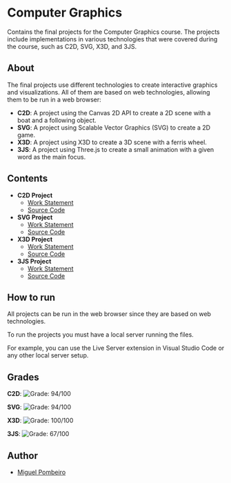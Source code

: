 # Computer Graphics

Contains the final projects for the Computer Graphics course. The projects include implementations in various technologies that were covered during the course, such as C2D, SVG, X3D, and 3JS.

## About

The final projects use different technologies to create interactive graphics and visualizations. 
All of them are based on web technologies, allowing them to be run in a web browser:

- **C2D**: A project using the Canvas 2D API to create a 2D scene with a boat and a following object.
- **SVG**: A project using Scalable Vector Graphics (SVG) to create a 2D game.
- **X3D**: A project using X3D to create a 3D scene with a ferris wheel.
- **3JS**: A project using Three.js to create a small animation with a given word as the main focus.

## Contents

- **C2D Project**
  - [Work Statement](./workStatement_C2D.png)
  - [Source Code](./C2D)
- **SVG Project**
  - [Work Statement](./workStatement_SVG.png)
  - [Source Code](./SVG)
- **X3D Project**
  - [Work Statement](./workStatement_X3D.png)
  - [Source Code](./X3D)
- **3JS Project**
  - [Work Statement](./workStatement_3JS.png)
  - [Source Code](./3JS)

## How to run

All projects can be run in the web browser since they are based on web technologies.

To run the projects you must have a local server running the files.

For example, you can use the Live Server extension in Visual Studio Code or any other local server setup.

## Grades

**C2D**: ![Grade: 94/100](https://img.shields.io/badge/Grade-94%2F100-brightgreen)

**SVG**: ![Grade: 94/100](https://img.shields.io/badge/Grade-94%2F100-brightgreen)

**X3D**: ![Grade: 100/100](https://img.shields.io/badge/Grade-100%2F100-brightgreen)

**3JS**: ![Grade: 67/100](https://img.shields.io/badge/Grade-67%2F100-yellow)

## Author

- [Miguel Pombeiro](https://github.com/MiguelPombeiro)